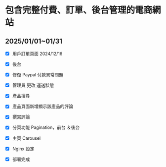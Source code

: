 # 包含完整付費、訂單、後台管理的電商網站

## 2025/01/01~01/31

- [x]  用戶訂單頁面 2024/12/16
- [x]  後台
- [x]  修復 Paypal 付款異常問題
- [x]  管理員 更改 運送狀態
- [x]  產品搜尋
- [x]  產品頁面新增顯示該產品的評論
- [x]  撰寫評論
- [x]  分頁功能 Pagination，前台 ＆後台
- [x]  主頁 Carousel
- [X]  Nginx 設定
- [X]  部署完成

